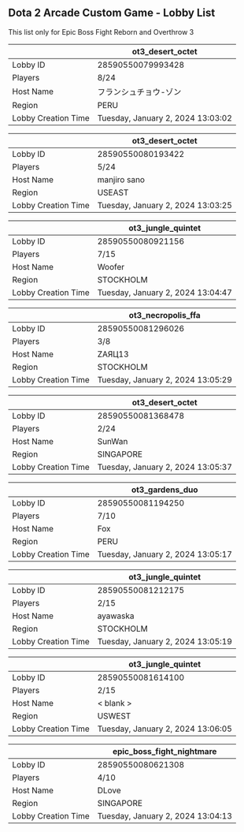 ## Dota 2 Arcade Custom Game - Lobby List

This list only for Epic Boss Fight Reborn and Overthrow 3

|  | ot3_desert_octet |
| ------ | ------ |
| Lobby ID | 28590550079993428 |
| Players | 8/24 |
| Host Name | フランシュチョウ-ゾン |
| Region | PERU |
| Lobby Creation Time | Tuesday, January 2, 2024 13:03:02 |


|  | ot3_desert_octet |
| ------ | ------ |
| Lobby ID | 28590550080193422 |
| Players | 5/24 |
| Host Name | manjiro sano |
| Region | USEAST |
| Lobby Creation Time | Tuesday, January 2, 2024 13:03:25 |


|  | ot3_jungle_quintet |
| ------ | ------ |
| Lobby ID | 28590550080921156 |
| Players | 7/15 |
| Host Name | Woofer |
| Region | STOCKHOLM |
| Lobby Creation Time | Tuesday, January 2, 2024 13:04:47 |


|  | ot3_necropolis_ffa |
| ------ | ------ |
| Lobby ID | 28590550081296026 |
| Players | 3/8 |
| Host Name | ZАЯЦ13 |
| Region | STOCKHOLM |
| Lobby Creation Time | Tuesday, January 2, 2024 13:05:29 |


|  | ot3_desert_octet |
| ------ | ------ |
| Lobby ID | 28590550081368478 |
| Players | 2/24 |
| Host Name | SunWan |
| Region | SINGAPORE |
| Lobby Creation Time | Tuesday, January 2, 2024 13:05:37 |


|  | ot3_gardens_duo |
| ------ | ------ |
| Lobby ID | 28590550081194250 |
| Players | 7/10 |
| Host Name | Fox |
| Region | PERU |
| Lobby Creation Time | Tuesday, January 2, 2024 13:05:17 |


|  | ot3_jungle_quintet |
| ------ | ------ |
| Lobby ID | 28590550081212175 |
| Players | 2/15 |
| Host Name | ayawaska |
| Region | STOCKHOLM |
| Lobby Creation Time | Tuesday, January 2, 2024 13:05:19 |


|  | ot3_jungle_quintet |
| ------ | ------ |
| Lobby ID | 28590550081614100 |
| Players | 2/15 |
| Host Name | < blank > |
| Region | USWEST |
| Lobby Creation Time | Tuesday, January 2, 2024 13:06:05 |


|  | epic_boss_fight_nightmare |
| ------ | ------ |
| Lobby ID | 28590550080621308 |
| Players | 4/10 |
| Host Name | DLove |
| Region | SINGAPORE |
| Lobby Creation Time | Tuesday, January 2, 2024 13:04:13 |


